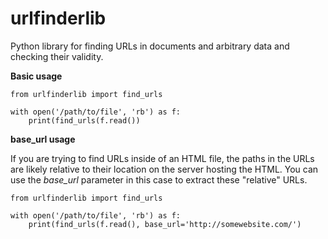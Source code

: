 # urlfinderlib
Python library for finding URLs in documents and arbitrary data and checking their validity.

**Basic usage**

    from urlfinderlib import find_urls
    
    with open('/path/to/file', 'rb') as f:
        print(find_urls(f.read())

**base_url usage**

If you are trying to find URLs inside of an HTML file, the paths in the URLs are likely relative to their location on the server hosting the HTML. You can use the *base_url* parameter in this case to extract these "relative" URLs.

    from urlfinderlib import find_urls
    
    with open('/path/to/file', 'rb') as f:
        print(find_urls(f.read(), base_url='http://somewebsite.com/')
